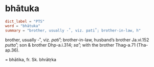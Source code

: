 # bhātuka

``` toml
dict_label = "PTS"
word = "bhātuka"
summary = "brother, usually -˚, viz. pati˚; brother-in-law, h"
```

brother, usually \-˚, viz. *pati˚*; brother\-in\-law, husband’s brother Ja.vi.152 *putta˚*; son & brother Dhp\-a.i.314; *sa˚*; with the brother Thag\-a.71 (Tha\-ap.36).

= bhātika, fr. Sk. bhrātṛka

